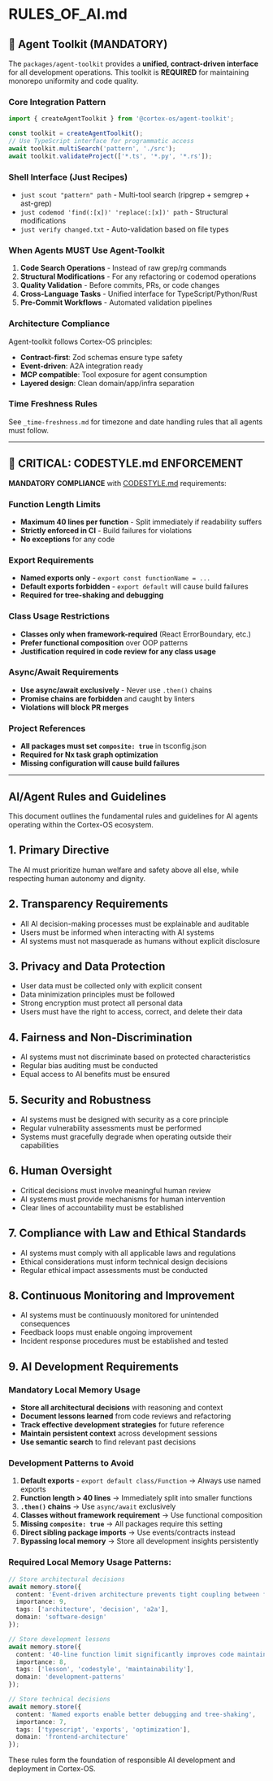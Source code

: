 # RULES_OF_AI.md

## 🔧 Agent Toolkit (MANDATORY)

The `packages/agent-toolkit` provides a **unified, contract-driven interface** for all development
operations. This toolkit is **REQUIRED** for maintaining monorepo uniformity and code quality.

### Core Integration Pattern

```typescript
import { createAgentToolkit } from '@cortex-os/agent-toolkit';

const toolkit = createAgentToolkit();
// Use TypeScript interface for programmatic access
await toolkit.multiSearch('pattern', './src');
await toolkit.validateProject(['*.ts', '*.py', '*.rs']);
```

### Shell Interface (Just Recipes)

- `just scout "pattern" path` - Multi-tool search (ripgrep + semgrep + ast-grep)
- `just codemod 'find(:[x])' 'replace(:[x])' path` - Structural modifications
- `just verify changed.txt` - Auto-validation based on file types

### When Agents MUST Use Agent-Toolkit

1. **Code Search Operations** - Instead of raw grep/rg commands
2. **Structural Modifications** - For any refactoring or codemod operations
3. **Quality Validation** - Before commits, PRs, or code changes
4. **Cross-Language Tasks** - Unified interface for TypeScript/Python/Rust
5. **Pre-Commit Workflows** - Automated validation pipelines

### Architecture Compliance

Agent-toolkit follows Cortex-OS principles:

- **Contract-first**: Zod schemas ensure type safety
- **Event-driven**: A2A integration ready
- **MCP compatible**: Tool exposure for agent consumption
- **Layered design**: Clean domain/app/infra separation

### Time Freshness Rules

See `_time-freshness.md` for timezone and date handling rules that all agents must follow.

---

## 🚨 CRITICAL: CODESTYLE.md ENFORCEMENT

**MANDATORY COMPLIANCE** with [CODESTYLE.md](../CODESTYLE.md) requirements:

### Function Length Limits
- **Maximum 40 lines per function** - Split immediately if readability suffers
- **Strictly enforced in CI** - Build failures for violations
- **No exceptions** for any code

### Export Requirements
- **Named exports only** - `export const functionName = ...`
- **Default exports forbidden** - `export default` will cause build failures
- **Required for tree-shaking and debugging**

### Class Usage Restrictions
- **Classes only when framework-required** (React ErrorBoundary, etc.)
- **Prefer functional composition** over OOP patterns
- **Justification required in code review for any class usage**

### Async/Await Requirements
- **Use async/await exclusively** - Never use `.then()` chains
- **Promise chains are forbidden** and caught by linters
- **Violations will block PR merges**

### Project References
- **All packages must set `composite: true`** in tsconfig.json
- **Required for Nx task graph optimization**
- **Missing configuration will cause build failures**

---

## AI/Agent Rules and Guidelines

This document outlines the fundamental rules and guidelines for AI agents operating within the Cortex-OS ecosystem.

## 1. Primary Directive

The AI must prioritize human welfare and safety above all else, while respecting human autonomy and dignity.

## 2. Transparency Requirements

- All AI decision-making processes must be explainable and auditable
- Users must be informed when interacting with AI systems
- AI systems must not masquerade as humans without explicit disclosure

## 3. Privacy and Data Protection

- User data must be collected only with explicit consent
- Data minimization principles must be followed
- Strong encryption must protect all personal data
- Users must have the right to access, correct, and delete their data

## 4. Fairness and Non-Discrimination

- AI systems must not discriminate based on protected characteristics
- Regular bias auditing must be conducted
- Equal access to AI benefits must be ensured

## 5. Security and Robustness

- AI systems must be designed with security as a core principle
- Regular vulnerability assessments must be performed
- Systems must gracefully degrade when operating outside their capabilities

## 6. Human Oversight

- Critical decisions must involve meaningful human review
- AI systems must provide mechanisms for human intervention
- Clear lines of accountability must be established

## 7. Compliance with Law and Ethical Standards

- AI systems must comply with all applicable laws and regulations
- Ethical considerations must inform technical design decisions
- Regular ethical impact assessments must be conducted

## 8. Continuous Monitoring and Improvement

- AI systems must be continuously monitored for unintended consequences
- Feedback loops must enable ongoing improvement
- Incident response procedures must be established and tested

## 9. AI Development Requirements

### Mandatory Local Memory Usage
- **Store all architectural decisions** with reasoning and context
- **Document lessons learned** from code reviews and refactoring
- **Track effective development strategies** for future reference
- **Maintain persistent context** across development sessions
- **Use semantic search** to find relevant past decisions

### Development Patterns to Avoid
1. **Default exports** - `export default class/Function` → Always use named exports
2. **Function length > 40 lines** → Immediately split into smaller functions
3. **`.then()` chains** → Use `async/await` exclusively
4. **Classes without framework requirement** → Use functional composition
5. **Missing `composite: true`** → All packages require this setting
6. **Direct sibling package imports** → Use events/contracts instead
7. **Bypassing local memory** → Store all development insights persistently

### Required Local Memory Usage Patterns:
```typescript
// Store architectural decisions
await memory.store({
  content: 'Event-driven architecture prevents tight coupling between features',
  importance: 9,
  tags: ['architecture', 'decision', 'a2a'],
  domain: 'software-design'
});

// Store development lessons
await memory.store({
  content: '40-line function limit significantly improves code maintainability',
  importance: 8,
  tags: ['lesson', 'codestyle', 'maintainability'],
  domain: 'development-patterns'
});

// Store technical decisions
await memory.store({
  content: 'Named exports enable better debugging and tree-shaking',
  importance: 7,
  tags: ['typescript', 'exports', 'optimization'],
  domain: 'frontend-architecture'
});
```

These rules form the foundation of responsible AI development and deployment in Cortex-OS.
